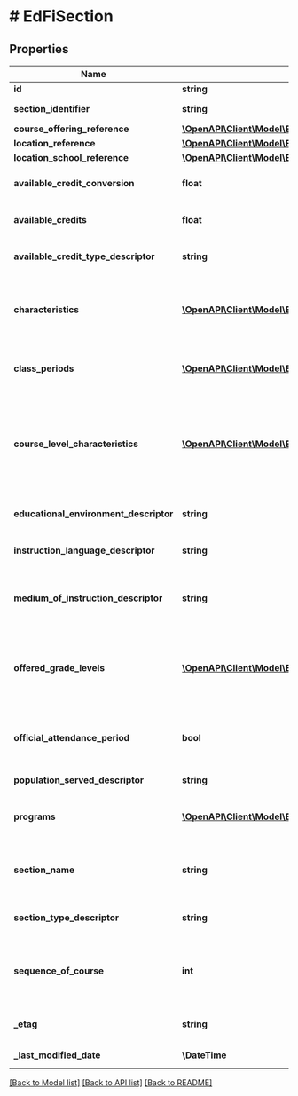 # # EdFiSection

## Properties

Name | Type | Description | Notes
------------ | ------------- | ------------- | -------------
**id** | **string** |  | [optional]
**section_identifier** | **string** | The local identifier assigned to a section. |
**course_offering_reference** | [**\OpenAPI\Client\Model\EdFiCourseOfferingReference**](EdFiCourseOfferingReference.md) |  |
**location_reference** | [**\OpenAPI\Client\Model\EdFiLocationReference**](EdFiLocationReference.md) |  | [optional]
**location_school_reference** | [**\OpenAPI\Client\Model\EdFiSchoolReference**](EdFiSchoolReference.md) |  | [optional]
**available_credit_conversion** | **float** | Conversion factor that when multiplied by the number of credits is equivalent to Carnegie units. | [optional]
**available_credits** | **float** | The value of credits or units of value awarded for the completion of a course. | [optional]
**available_credit_type_descriptor** | **string** | The type of credits or units of value awarded for the completion of a course. | [optional]
**characteristics** | [**\OpenAPI\Client\Model\EdFiSectionCharacteristic[]**](EdFiSectionCharacteristic.md) | An unordered collection of sectionCharacteristics. Reflects important characteristics of the section, such as whether or not attendance is taken and the section is graded. | [optional]
**class_periods** | [**\OpenAPI\Client\Model\EdFiSectionClassPeriod[]**](EdFiSectionClassPeriod.md) | An unordered collection of sectionClassPeriods. The class period during which the section meets. | [optional]
**course_level_characteristics** | [**\OpenAPI\Client\Model\EdFiSectionCourseLevelCharacteristic[]**](EdFiSectionCourseLevelCharacteristic.md) | An unordered collection of sectionCourseLevelCharacteristics. The type of specific program or designation with which the section is associated. This collection should only be populated if it differs from the course level characteristics identified at the course offering level. | [optional]
**educational_environment_descriptor** | **string** | The setting in which a student receives education and related services. | [optional]
**instruction_language_descriptor** | **string** | The primary language of instruction. If omitted, English is assumed. | [optional]
**medium_of_instruction_descriptor** | **string** | The media through which teachers provide instruction to students and students and teachers communicate about instructional matters. | [optional]
**offered_grade_levels** | [**\OpenAPI\Client\Model\EdFiSectionOfferedGradeLevel[]**](EdFiSectionOfferedGradeLevel.md) | An unordered collection of sectionOfferedGradeLevels. The grade levels in which the section is offered. This collection should only be populated if it differs from the Offered Grade Levels identified at the course offering level. | [optional]
**official_attendance_period** | **bool** | Indicator of whether this section is used for official daily attendance. Alternatively, official daily attendance may be tied to a class period. | [optional]
**population_served_descriptor** | **string** | The type of students the section is offered and tailored to. | [optional]
**programs** | [**\OpenAPI\Client\Model\EdFiSectionProgram[]**](EdFiSectionProgram.md) | An unordered collection of sectionPrograms. Optional reference to program to which the section is associated. | [optional]
**section_name** | **string** | A locally-defined name for the section, generally created to make the section more recognizable in informal contexts and generally distinct from the section identifier. | [optional]
**section_type_descriptor** | **string** | Specifies whether the section is for attendance only, credit only, or both. | [optional]
**sequence_of_course** | **int** | When a section is part of a sequence of parts for a course, the number of the sequence. If the course has only one part, the value of this section attribute should be 1. | [optional]
**_etag** | **string** | A unique system-generated value that identifies the version of the resource. | [optional]
**_last_modified_date** | **\DateTime** | The date and time the resource was last modified. | [optional]

[[Back to Model list]](../../README.md#models) [[Back to API list]](../../README.md#endpoints) [[Back to README]](../../README.md)
